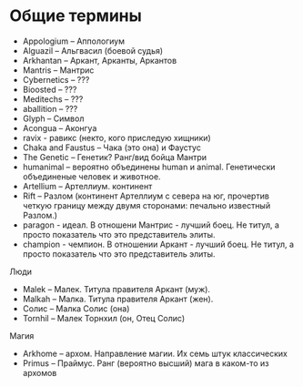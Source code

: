 # Общие термины

* Appologium – Аппологиум
* Alguazil – Альгвасил (боевой судья)
* Arkhantan – Аркант, Арканты, Аркантов
* Mantris – Мантрис
* Cybernetics – ???
* Bioosted – ???
* Meditechs – ???
* aballition – ???
* Glyph – Символ
* Acongua – Аконгуа
* ravix - равикс (некто, кого приследую хищники)
* Chaka and Faustus – Чака (это она) и Фаустус
* The Genetic – Генетик? Ранг/вид бойца Мантри
* humanimal – вероятно объединены human и animal. Генетически объединеные человек и животное.
* Artellium – Артеллиум. континент
* Rift – Разлом (континент Артеллиум с севера на юг, прочертив четкую границу между двумя сторонами: печально известный Разлом.)
* paragon - идеал. В отношени Мантрис - лучший боец. Не титул, а просто показатель что это представитель элиты.
* champion - чемпион. В отношении Аркант - лучший боец. Не титул, а просто показатель что это представитель элиты.

Люди

* Malek – Малек. Титула правителя Аркант (муж).
* Malkah – Малка. Титула правителя Аркант (жен).
* Солис – Малка Солис (она)
* Tornhil – Малек Торнхил (он, Отец Солис)

Магия

* Arkhome – архом. Направление магии. Их семь штук классических
* Primus  – Праймус. Ранг (вероятно высший) мага в каком-то из архомов





